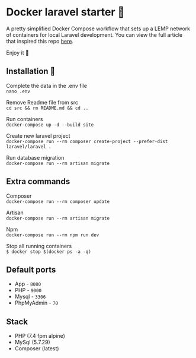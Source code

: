 # Docker laravel starter :whale:
A pretty simplified Docker Compose workflow that sets up a LEMP network of containers for local Laravel development. You can view the full article that inspired this repo [here](https://dev.to/aschmelyun/the-beauty-of-docker-for-local-laravel-development-13c0).

Enjoy it :raised_hands:

## Installation :dash:
Complete the data in the .env file\
`nano .env`

Remove Readme file from src\
`cd src && rm README.md && cd ..`

Run containers\
`docker-compose up -d --build site`

Create new laravel project\
`docker-compose run --rm composer create-project --prefer-dist laravel/laravel .`

Run database migration\
`docker-compose run --rm artisan migrate`

## Extra commands
Composer\
`docker-compose run --rm composer update`

Artisan\
`docker-compose run --rm artisan migrate`

Npm\
`docker-compose run --rm npm run dev`

Stop all running containers\
`$ docker stop $(docker ps -a -q)`

## Default ports
- App - `8080`
- PHP - `9000`
- Mysql - `3306`
- PhpMyAdmin - `70`

## Stack
- PHP (7.4 fpm alpine)
- MySql (5.7.29)
- Composer (latest)